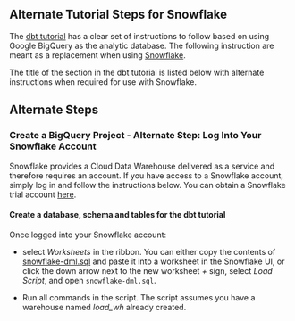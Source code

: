 ## Alternate Tutorial Steps for Snowflake 

The [dbt tutorial](https://tutorial.getdbt.com/tutorial/setting-up) has a clear set of instructions to follow based on using Google BigQuery as the analytic database. The following instruction are meant as a replacement when using [Snowflake](https://www.snowflake.com).

The title of the section in the dbt tutorial is listed below with alternate instructions when required for use with Snowflake.

## Alternate Steps

### Create a BigQuery Project - Alternate Step: Log Into Your Snowflake Account

Snowflake provides a Cloud Data Warehouse delivered as a service and therefore requires an account. If you have access to a Snowflake account, simply log in and follow the instructions below. You can obtain a Snowflake trial account [here](https:trial.snowflake.com).

#### Create a database, schema and tables for the dbt tutorial

Once logged into your Snowflake account:
- select _Worksheets_ in the ribbon. You can either copy the contents of [snowflake-dml.sql](/Snowflake/snowflake-dml.sql) and paste it into a worksheet in the Snowflake UI, or click the down arrow next to the new worksheet *+* sign, select _Load Script_, and open `snowflake-dml.sql`.

- Run all commands in the script. The script assumes you have a warehouse named _load_wh_ already created.



